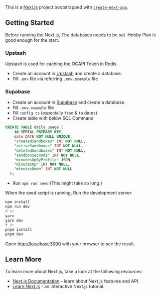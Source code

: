 This is a [Next.js](https://nextjs.org/) project bootstrapped with [`create-next-app`](https://github.com/vercel/next.js/tree/canary/packages/create-next-app).

## Getting Started

Before running the Next.js, The databases needs to be set.
Hobby Plan is good enough for the start.

### Upstash

Upstash is used for caching the OCAPI Token in Redis.

- Create an account in [Upstash](https://www.upstash.com/) and create a database.
- Fill `.env` file via referring `.env.example` file

### Supabase

- Create an account in [Supabase](https://supabase.com/) and create a database.
- Fill `.env.example` file
- Fill `config.ts` (especially `from` & `to` dates)
- Create table with below SQL Command
```sql
CREATE TABLE daily_usage (
    id SERIAL PRIMARY KEY,
    date DATE NOT NULL UNIQUE,
    "createdSandboxes" INT NOT NULL,
    "activeSandboxes" INT NOT NULL,
    "deletedSandboxes" INT NOT NULL,
    "sandboxSeconds" INT NOT NULL,
    "minutesUpByProfile" JSON,
    "minutesUp" INT NOT NULL,
    "minutesDown" INT NOT NULL
  );
```
- Run `npm run seed` (This might take so long.)

When the seed script is running, Run the development server:

```bash
npm install
npm run dev
# or
yarn
yarn dev
# or
pnpm install
pnpm dev
```

Open [http://localhost:3000](http://localhost:3000) with your browser to see the result.

## Learn More

To learn more about Next.js, take a look at the following resources:

- [Next.js Documentation](https://nextjs.org/docs) - learn about Next.js features and API.
- [Learn Next.js](https://nextjs.org/learn) - an interactive Next.js tutorial.

